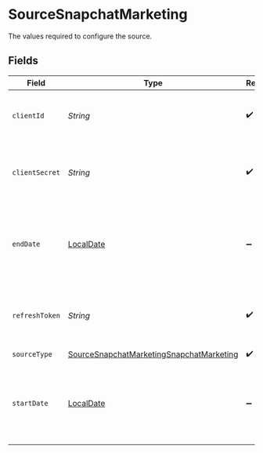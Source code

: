 # SourceSnapchatMarketing

The values required to configure the source.


## Fields

| Field                                                                                                       | Type                                                                                                        | Required                                                                                                    | Description                                                                                                 | Example                                                                                                     |
| ----------------------------------------------------------------------------------------------------------- | ----------------------------------------------------------------------------------------------------------- | ----------------------------------------------------------------------------------------------------------- | ----------------------------------------------------------------------------------------------------------- | ----------------------------------------------------------------------------------------------------------- |
| `clientId`                                                                                                  | *String*                                                                                                    | :heavy_check_mark:                                                                                          | The Client ID of your Snapchat developer application.                                                       |                                                                                                             |
| `clientSecret`                                                                                              | *String*                                                                                                    | :heavy_check_mark:                                                                                          | The Client Secret of your Snapchat developer application.                                                   |                                                                                                             |
| `endDate`                                                                                                   | [LocalDate](https://docs.oracle.com/javase/8/docs/api/java/time/LocalDate.html)                             | :heavy_minus_sign:                                                                                          | Date in the format 2017-01-25. Any data after this date will not be replicated.                             | 2022-01-30                                                                                                  |
| `refreshToken`                                                                                              | *String*                                                                                                    | :heavy_check_mark:                                                                                          | Refresh Token to renew the expired Access Token.                                                            |                                                                                                             |
| `sourceType`                                                                                                | [SourceSnapchatMarketingSnapchatMarketing](../../models/shared/SourceSnapchatMarketingSnapchatMarketing.md) | :heavy_check_mark:                                                                                          | N/A                                                                                                         |                                                                                                             |
| `startDate`                                                                                                 | [LocalDate](https://docs.oracle.com/javase/8/docs/api/java/time/LocalDate.html)                             | :heavy_minus_sign:                                                                                          | Date in the format 2022-01-01. Any data before this date will not be replicated.                            | 2022-01-01                                                                                                  |